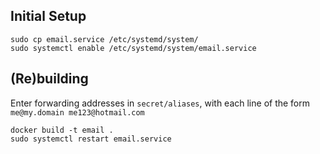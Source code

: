 
## Initial Setup

    sudo cp email.service /etc/systemd/system/
    sudo systemctl enable /etc/systemd/system/email.service

## (Re)building

Enter forwarding addresses in `secret/aliases`, with each line of the form `me@my.domain me123@hotmail.com`

    docker build -t email .
    sudo systemctl restart email.service
